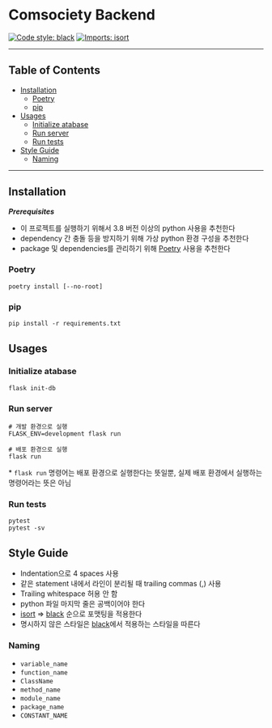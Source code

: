 # Comsociety Backend

[![Code style: black](https://img.shields.io/badge/code%20style-black-000000.svg)](https://github.com/psf/black) [![Imports: isort](https://img.shields.io/badge/%20imports-isort-%231674b1?style=flat&labelColor=ef8336)](https://pycqa.github.io/isort/)

---

## Table of Contents

- [Installation](#installation)
  - [Poetry](#poetry)
  - [pip](#pip)
- [Usages](#usages)
  - [Initialize atabase](#initialize-atabase)
  - [Run server](#run-server)
  - [Run tests](#run-tests)
- [Style Guide](#style-guide)
  - [Naming](#naming)

---

## Installation

**_Prerequisites_**

- 이 프로젝트를 실행하기 위해서 3.8 버전 이상의 python 사용을 추천한다
- dependency 간 충돌 등을 방지하기 위해 가상 python 환경 구성을 추천한다
- package 및 dependencies를 관리하기 위해 [Poetry](https://python-poetry.org/) 사용을 추천한다

### Poetry

```shell
poetry install [--no-root]
```

### pip

```shell
pip install -r requirements.txt
```

## Usages

### Initialize atabase

```shell
flask init-db
```

### Run server

```shell
# 개발 환경으로 실행
FLASK_ENV=development flask run

# 배포 환경으로 실행
flask run
```

\* `flask run` 명령어는 배포 환경으로 실행한다는 뜻일뿐, 실제 배포 환경에서 실행하는 명령어라는 뜻은 아님

### Run tests

```shell
pytest
pytest -sv
```

## Style Guide

- Indentation으로 4 spaces 사용
- 같은 statement 내에서 라인이 분리될 때 trailing commas (,) 사용
- Trailing whitespace 허용 안 함
- python 파일 마지막 줄은 공백이어야 한다
- [isort](https://github.com/PyCQA/isort) => [black](https://github.com/psf/black) 순으로 포맷팅을 적용한다
- 명시하지 않은 스타일은 [black](https://github.com/psf/black)에서 적용하는 스타일을 따른다

### Naming

- `variable_name`
- `function_name`
- `ClassName`
- `method_name`
- `module_name`
- `package_name`
- `CONSTANT_NAME`
